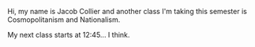 Hi, my name is Jacob Collier and another class I'm taking this semester is Cosmopolitanism and Nationalism.

My next class starts at 12:45... I think.
